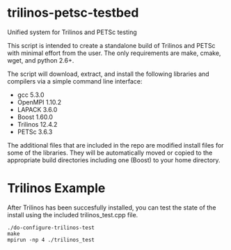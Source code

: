# trilinos-petsc-testbed
Unified system for Trilinos and PETSc testing 

This script is intended to create a standalone build of Trilinos and PETSc with minimal effort from the user. 
The only requirements are make, cmake, wget, and python 2.6+. 

The script will download, extract, and install the following libraries and compilers via a simple command line interface:
- gcc 5.3.0
- OpenMPI 1.10.2
- LAPACK 3.6.0
- Boost 1.60.0
- Trilinos 12.4.2
- PETSc 3.6.3

The additional files that are included in the repo are modified install files for some of the 
libraries. They will be automatically moved or copied to the appropriate build directories 
including one (Boost) to your home directory.  

# Trilinos Example
After Trilinos has been succesfully installed, you can test the state of the install using the included trilinos_test.cpp file. 
```
./do-configure-trilinos-test
make
mpirun -np 4 ./trilinos_test
```

